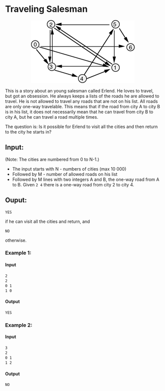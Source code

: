# Traveling Salesman
<center><img src="../images/Directed_acyclic_graph.gif" /></center>

This is a story about an young salesman called Erlend. He loves to travel, but got an obsession. He always keeps
a lists of the roads he are allowed to travel. He is not allowed to travel any roads that are not on his list.
All roads are only one-way travelable. This means that if the road from city A to city B is in his list, it does not necessarily mean that he can travel from city B to city A, but he can travel a road multiple times.

The question is: Is it possible for Erlend to visit all the cities and then return to the city he starts in?

## Input:
(Note: The cities are numbered from 0 to N-1.)

* The input starts with N - numbers of cities (max 10 000)
* Followed by M - number of allowed roads on his list
* Followed by M lines with two integers A and B, the one-way road from A to B. Given `2 4` there is a one-way road from city 2 to city 4.

## Ouput:

    YES 
  
if he can visit all the cities and return, and 

    NO
    
otherwise.

### Example 1:

#### Input
    
    2
    2
    0 1
    1 0

#### Output

    YES

### Example 2:

#### Input

    3
    2
    0 1
    1 2

#### Output

    NO

